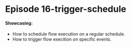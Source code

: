 # Episode 16-trigger-schedule

#### Showcasing:
- How to schedule flow execution on a regular schedule.
- How to trigger flow execition on specific events.